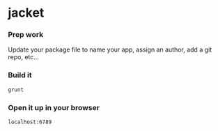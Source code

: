 # jacket

### Prep work
Update your package file to name your app, assign an author, add a git repo, etc...

### Build it

```bash
grunt
```

### Open it up in your browser

```localhost:6789```

